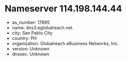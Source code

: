 # Nameserver 114.198.144.44

* as_number: 17895
* name: dns3.eglobalreach.net.
* city: San Pablo City
* country: PH
* organization: Globalreach eBusiness Networks, Inc.
* version: Unknown
* dnssec: Unknown
